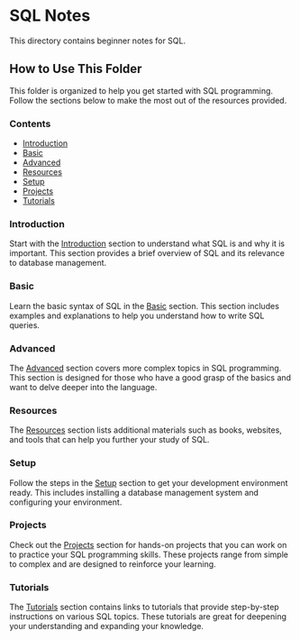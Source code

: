 # SQL Notes

This directory contains beginner notes for SQL.

## How to Use This Folder

This folder is organized to help you get started with SQL programming. Follow the sections below to make the most out of the resources provided.

### Contents

- [Introduction](Introduction.md)
- [Basic](Basic.md)
- [Advanced](Advanced.md)
- [Resources](Resources.md)
- [Setup](Setup.md)
- [Projects](Projects.md)
- [Tutorials](Tutorials.md)

### Introduction

Start with the [Introduction](#introduction) section to understand what SQL is and why it is important. This section provides a brief overview of SQL and its relevance to database management.

### Basic

Learn the basic syntax of SQL in the [Basic](#basic) section. This section includes examples and explanations to help you understand how to write SQL queries.

### Advanced

The [Advanced](#advanced) section covers more complex topics in SQL programming. This section is designed for those who have a good grasp of the basics and want to delve deeper into the language.

### Resources

The [Resources](#resources) section lists additional materials such as books, websites, and tools that can help you further your study of SQL.

### Setup

Follow the steps in the [Setup](#setup) section to get your development environment ready. This includes installing a database management system and configuring your environment.

### Projects

Check out the [Projects](#projects) section for hands-on projects that you can work on to practice your SQL programming skills. These projects range from simple to complex and are designed to reinforce your learning.

### Tutorials

The [Tutorials](#tutorials) section contains links to tutorials that provide step-by-step instructions on various SQL topics. These tutorials are great for deepening your understanding and expanding your knowledge.

